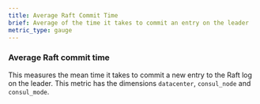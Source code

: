 ```yaml
---
title: Average Raft Commit Time
brief: Average of the time it takes to commit an entry on the leader
metric_type: gauge
---
```

### Average Raft commit time
This measures the mean time it takes to commit a new entry to the Raft log on the leader. This metric has the dimensions `datacenter`, `consul_node` and `consul_mode`.